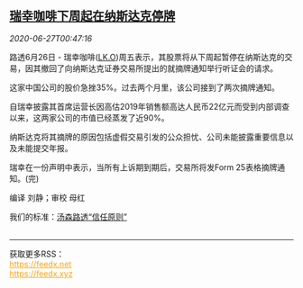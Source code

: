 <!--1593219316000-->
[瑞幸咖啡下周起在纳斯达克停牌](https://cn.reuters.com/article/luckin-coffee-investigation-nasdaq-0627-idCNKBS23Y010)
------

<div><i>2020-06-27T00:47:16</i></div><div class="StandardArticleBody_body"><p>路透6月26日 - 瑞幸咖啡(<span id="symbol_LK.O_0"><a href="//www.reuters.com/companies/LK.O">LK.O</a></span>)周五表示，其股票将从下周起暂停在纳斯达克的交易，因其撤回了向纳斯达克证券交易所提出的就摘牌通知举行听证会的请求。 </p><p>这家中国公司的股价急挫35%。过去两个月里，该公司接到了两次摘牌通知。 </p><p>自瑞幸披露其首席运营长因高估2019年销售额高达人民币22亿元而受到内部调查以来，这两家公司的市值已经蒸发了近90%。 </p><p>纳斯达克将其摘牌的原因包括虚假交易引发的公众担忧、公司未能披露重要信息以及未能提交年报。 </p><p>瑞幸在一份声明中表示，当所有上诉期到期后，交易所将发Form 25表格摘牌通知。(完) </p><div class="Attribution_container"><div class="Attribution_attribution"><p class="Attribution_content">编译 刘静；审校 母红 </p></div></div><div class="StandardArticleBody_trustBadgeContainer"><span class="StandardArticleBody_trustBadgeTitle">我们的标准：</span><span class="trustBadgeUrl"><a href="https://www.thomsonreuters.cn/content/dam/openweb/documents/pdf/china/brochures/about-us-1.pdf">汤森路透“信任原则”</a></span></div></div><br><hr><div>获取更多RSS：<br><a href="https://feedx.net" style="color:orange" target="_blank">https://feedx.net</a> <br><a href="https://feedx.xyz" style="color:orange" target="_blank">https://feedx.xyz</a><br></div>
